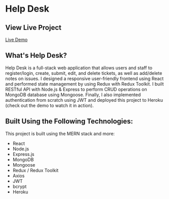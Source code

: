 # Help Desk

## View Live Project
[Live Demo](https://reyhelpdesk.herokuapp.com/)

## What's Help Desk?
Help Desk is a full-stack web application that allows users and staff to register/login, create, submit, edit, and delete tickets, as well as add/delete notes on issues. I designed a responsive user-friendly frontend using React and performed state management by using Redux with Redux Toolkit. I built RESTful API with Node.js & Express to perform CRUD operations on MongoDB database using Mongoose. Finally, I also implemented authentication from scratch using JWT and deployed this project to Heroku (check out the demo to watch it in action). 

## Built Using the Following Technologies:
This project is built using the MERN stack and more:
 - React
 - Node.js
 - Express.js
 - MongoDB
 - Mongoose
 - Redux / Redux Toolkit
 - Axios
 - JWT
 - bcrypt
 - Heroku



